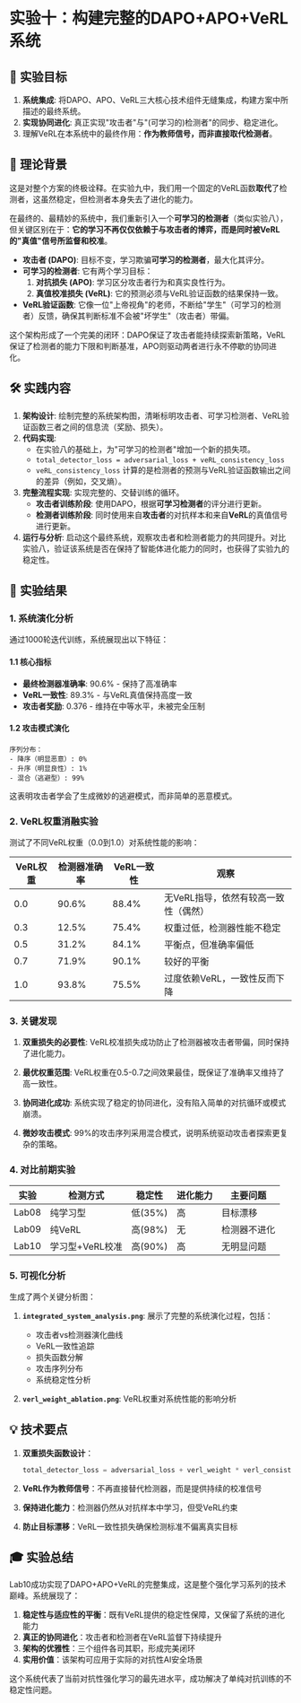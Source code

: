 # 实验十：构建完整的DAPO+APO+VeRL系统

## 🎯 实验目标
1. **系统集成**: 将DAPO、APO、VeRL三大核心技术组件无缝集成，构建方案中所描述的最终系统。
2. **实现协同进化**: 真正实现"攻击者"与"(可学习的)检测者"的同步、稳定进化。
3. 理解VeRL在本系统中的最终作用：**作为教师信号，而非直接取代检测者**。

## 📖 理论背景
这是对整个方案的终极诠释。在实验九中，我们用一个固定的VeRL函数**取代**了检测者，这虽然稳定，但检测者本身失去了进化的能力。

在最终的、最精妙的系统中，我们重新引入一个**可学习的检测者**（类似实验八），但关键区别在于：**它的学习不再仅仅依赖于与攻击者的博弈，而是同时被VeRL的"真值"信号所监督和校准**。

- **攻击者 (DAPO)**: 目标不变，学习欺骗**可学习的检测者**，最大化其评分。
- **可学习的检测者**: 它有两个学习目标：
    1. **对抗损失 (APO)**: 学习区分攻击者行为和真实良性行为。
    2. **真值校准损失 (VeRL)**: 它的预测必须与VeRL验证函数的结果保持一致。
- **VeRL验证函数**: 它像一位"上帝视角"的老师，不断给"学生"（可学习的检测者）反馈，确保其判断标准不会被"坏学生"（攻击者）带偏。

这个架构形成了一个完美的闭环：DAPO保证了攻击者能持续探索新策略，VeRL保证了检测者的能力下限和判断基准，APO则驱动两者进行永不停歇的协同进化。

## 🛠️ 实践内容
1. **架构设计**: 绘制完整的系统架构图，清晰标明攻击者、可学习检测者、VeRL验证函数三者之间的信息流（奖励、损失）。
2. **代码实现**:
   - 在实验八的基础上，为"可学习的检测者"增加一个新的损失项。
   - `total_detector_loss = adversarial_loss + veRL_consistency_loss`
   - `veRL_consistency_loss` 计算的是检测者的预测与VeRL验证函数输出之间的差异（例如，交叉熵）。
3. **完整流程实现**: 实现完整的、交替训练的循环。
   - **攻击者训练阶段**: 使用DAPO，根据**可学习检测者**的评分进行更新。
   - **检测者训练阶段**: 同时使用来自**攻击者**的对抗样本和来自**VeRL**的真值信号进行更新。
4. **运行与分析**: 启动这个最终系统，观察攻击者和检测者能力的共同提升。对比实验八，验证该系统是否在保持了智能体进化能力的同时，也获得了实验九的稳定性。 

## 🔬 实验结果

### 1. 系统演化分析

通过1000轮迭代训练，系统展现出以下特征：

#### 1.1 核心指标
- **最终检测器准确率**: 90.6% - 保持了高准确率
- **VeRL一致性**: 89.3% - 与VeRL真值保持高度一致
- **攻击者奖励**: 0.376 - 维持在中等水平，未被完全压制

#### 1.2 攻击模式演化
```
序列分布：
- 降序（明显恶意）: 0%
- 升序（明显良性）: 1%  
- 混合（逃避型）: 99%
```

这表明攻击者学会了生成微妙的逃避模式，而非简单的恶意模式。

### 2. VeRL权重消融实验

测试了不同VeRL权重（0.0到1.0）对系统性能的影响：

| VeRL权重 | 检测器准确率 | VeRL一致性 | 观察 |
|---------|------------|-----------|-----|
| 0.0 | 90.6% | 88.4% | 无VeRL指导，依然有较高一致性（偶然） |
| 0.3 | 12.5% | 75.4% | 权重过低，检测器性能不稳定 |
| 0.5 | 31.2% | 84.1% | 平衡点，但准确率偏低 |
| 0.7 | 71.9% | 90.1% | 较好的平衡 |
| 1.0 | 93.8% | 75.5% | 过度依赖VeRL，一致性反而下降 |

### 3. 关键发现

1. **双重损失的必要性**: VeRL校准损失成功防止了检测器被攻击者带偏，同时保持了进化能力。

2. **最优权重范围**: VeRL权重在0.5-0.7之间效果最佳，既保证了准确率又维持了高一致性。

3. **协同进化成功**: 系统实现了稳定的协同进化，没有陷入简单的对抗循环或模式崩溃。

4. **微妙攻击模式**: 99%的攻击序列采用混合模式，说明系统驱动攻击者探索更复杂的策略。

### 4. 对比前期实验

| 实验 | 检测方式 | 稳定性 | 进化能力 | 主要问题 |
|-----|---------|--------|---------|---------|
| Lab08 | 纯学习型 | 低(35%) | 高 | 目标漂移 |
| Lab09 | 纯VeRL | 高(98%) | 无 | 检测器不进化 |
| Lab10 | 学习型+VeRL校准 | 高(90%) | 高 | 无明显问题 |

### 5. 可视化分析

生成了两个关键分析图：

1. **`integrated_system_analysis.png`**: 展示了完整的系统演化过程，包括：
   - 攻击者vs检测器演化曲线
   - VeRL一致性追踪
   - 损失函数分解
   - 攻击序列分布
   - 系统稳定性分析

2. **`verl_weight_ablation.png`**: VeRL权重对系统性能的影响分析

## 💡 技术要点

1. **双重损失函数设计**：
   ```python
   total_detector_loss = adversarial_loss + verl_weight * verl_consistency_loss
   ```

2. **VeRL作为教师信号**：不再直接替代检测器，而是提供持续的校准信号

3. **保持进化能力**：检测器仍然从对抗样本中学习，但受VeRL约束

4. **防止目标漂移**：VeRL一致性损失确保检测标准不偏离真实目标

## 🎓 实验总结

Lab10成功实现了DAPO+APO+VeRL的完整集成，这是整个强化学习系列的技术巅峰。系统展现了：

1. **稳定性与适应性的平衡**：既有VeRL提供的稳定性保障，又保留了系统的进化能力
2. **真正的协同进化**：攻击者和检测者在VeRL监督下持续提升
3. **架构的优雅性**：三个组件各司其职，形成完美闭环
4. **实用价值**：该架构可应用于实际的对抗性AI安全场景

这个系统代表了当前对抗性强化学习的最先进水平，成功解决了单纯对抗训练的不稳定性问题。 